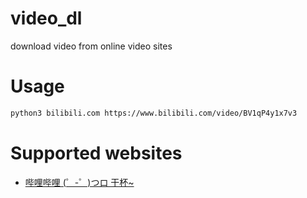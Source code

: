# video_dl
download video from online video sites

# Usage
```bash
python3 bilibili.com https://www.bilibili.com/video/BV1qP4y1x7v3
```

# Supported websites
- [哔哩哔哩 (゜-゜)つロ 干杯~](https://www.bilibili.com/)

